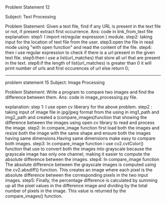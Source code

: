 Problem Statement 12

Subject: Text Processing

Problem Statement: Given a text file, find if any URL is present in the text file or not, if present extract first occurrence.
Ans: code in link_from_text file
explanation:
step1: I import re(regular expression ) module.
step2: taking input for the location of text file from the user.
step3:open the file in read mode using "with open function" and read the content of the file.
step4: then i use regular expression to check if there is a url present in the given text file.
step5:then i use a list(url_matches) that store all url that are present in the text.
step6:if the length of list(url_matches) is greater than 0 it will print number of urls and first occurences of url else return 0;

-----------------------------------------------------------------------
problem statement 15
Subject: Image Processing

Problem Statement: Write a program to compare two images and find the difference between them.
Ans:
code in image_processing.py file.

explanation:
step 1: I use open cv liberary for the above problem.
step2 : taking input of image file in jpg/jpeg format from the using in img1_path and img2_path and created a (compare_images)function that showing the difference between the images using open cv library to read and process the image.
step2: In compare_image function first load both the images and resize both the image with the same shape and ensure both the images having same dimensions.Having same dimensions make easy to compare both images.
step3: In compare_image function i use cv2.cvtColor() function that use to convert both the images into grayscale because the grayscale image has only one channel, making it easier to compute the absolute difference between the images.
step4: In compare_image function The absolute difference between the grayscale images is computed using the cv2.absdiff() function. This creates an image where each pixel is the absolute difference between the corresponding pixels in the two input images.
step5: Finally, the percentage difference is calculated by summing up all the pixel values in the difference image and dividing by the total number of pixels in the image. This value is returned by the compare_images() function.


